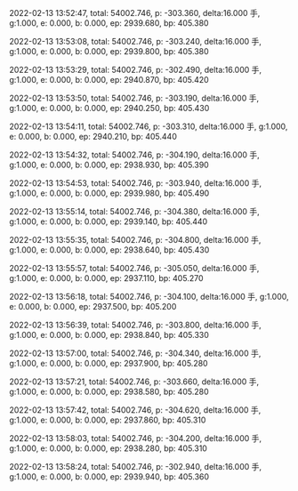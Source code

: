 2022-02-13 13:52:47, total: 54002.746, p: -303.360, delta:16.000 手, g:1.000, e: 0.000, b: 0.000, ep: 2939.680, bp: 405.380

2022-02-13 13:53:08, total: 54002.746, p: -303.240, delta:16.000 手, g:1.000, e: 0.000, b: 0.000, ep: 2939.800, bp: 405.380

2022-02-13 13:53:29, total: 54002.746, p: -302.490, delta:16.000 手, g:1.000, e: 0.000, b: 0.000, ep: 2940.870, bp: 405.420

2022-02-13 13:53:50, total: 54002.746, p: -303.190, delta:16.000 手, g:1.000, e: 0.000, b: 0.000, ep: 2940.250, bp: 405.430

2022-02-13 13:54:11, total: 54002.746, p: -303.310, delta:16.000 手, g:1.000, e: 0.000, b: 0.000, ep: 2940.210, bp: 405.440

2022-02-13 13:54:32, total: 54002.746, p: -304.190, delta:16.000 手, g:1.000, e: 0.000, b: 0.000, ep: 2938.930, bp: 405.390

2022-02-13 13:54:53, total: 54002.746, p: -303.940, delta:16.000 手, g:1.000, e: 0.000, b: 0.000, ep: 2939.980, bp: 405.490

2022-02-13 13:55:14, total: 54002.746, p: -304.380, delta:16.000 手, g:1.000, e: 0.000, b: 0.000, ep: 2939.140, bp: 405.440

2022-02-13 13:55:35, total: 54002.746, p: -304.800, delta:16.000 手, g:1.000, e: 0.000, b: 0.000, ep: 2938.640, bp: 405.430

2022-02-13 13:55:57, total: 54002.746, p: -305.050, delta:16.000 手, g:1.000, e: 0.000, b: 0.000, ep: 2937.110, bp: 405.270

2022-02-13 13:56:18, total: 54002.746, p: -304.100, delta:16.000 手, g:1.000, e: 0.000, b: 0.000, ep: 2937.500, bp: 405.200

2022-02-13 13:56:39, total: 54002.746, p: -303.800, delta:16.000 手, g:1.000, e: 0.000, b: 0.000, ep: 2938.840, bp: 405.330

2022-02-13 13:57:00, total: 54002.746, p: -304.340, delta:16.000 手, g:1.000, e: 0.000, b: 0.000, ep: 2937.900, bp: 405.280

2022-02-13 13:57:21, total: 54002.746, p: -303.660, delta:16.000 手, g:1.000, e: 0.000, b: 0.000, ep: 2938.580, bp: 405.280

2022-02-13 13:57:42, total: 54002.746, p: -304.620, delta:16.000 手, g:1.000, e: 0.000, b: 0.000, ep: 2937.860, bp: 405.310

2022-02-13 13:58:03, total: 54002.746, p: -304.200, delta:16.000 手, g:1.000, e: 0.000, b: 0.000, ep: 2938.280, bp: 405.310

2022-02-13 13:58:24, total: 54002.746, p: -302.940, delta:16.000 手, g:1.000, e: 0.000, b: 0.000, ep: 2939.940, bp: 405.360